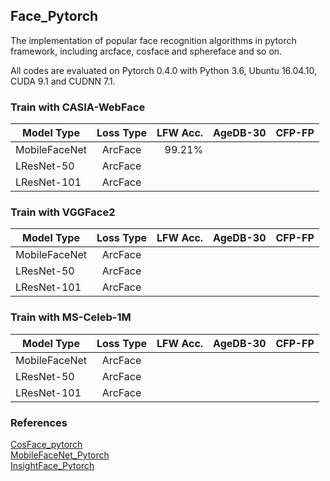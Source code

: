 ## Face_Pytorch
The implementation of  popular face recognition algorithms in pytorch framework, including arcface, cosface and sphereface and so on.

All codes are evaluated on Pytorch 0.4.0 with Python 3.6, Ubuntu 16.04.10, CUDA 9.1 and CUDNN 7.1.


### Train with CASIA-WebFace

Model Type   |    Loss Type   |  LFW Acc.  |  AgeDB-30  |  CFP-FP  
-------------|:--------------:|-----------:|-----------:|---------:
MobileFaceNet|     ArcFace    |    99.21%  |            |
LResNet-50   |     ArcFace    |            |            |   
LResNet-101  |     ArcFace    |            |            |     



### Train with VGGFace2
Model Type   |    Loss Type   |  LFW Acc.  |  AgeDB-30  |  CFP-FP  
-------------|:--------------:|-----------:|-----------:|---------:
MobileFaceNet|     ArcFace    |            |            |
LResNet-50   |     ArcFace    |            |            |   
LResNet-101  |     ArcFace    |            |            |     


### Train with MS-Celeb-1M
Model Type   |    Loss Type   |  LFW Acc.  |  AgeDB-30  |  CFP-FP  
-------------|:--------------:|-----------:|-----------:|---------:
MobileFaceNet|     ArcFace    |            |            |
LResNet-50   |     ArcFace    |            |            |   
LResNet-101  |     ArcFace    |            |            |     




### References
[CosFace_pytorch](https://github.com/MuggleWang/CosFace_pytorch)  
[MobileFaceNet_Pytorch](https://github.com/Xiaoccer/MobileFaceNet_Pytorch)  
[InsightFace_Pytorch](https://github.com/TreB1eN/InsightFace_Pytorch)